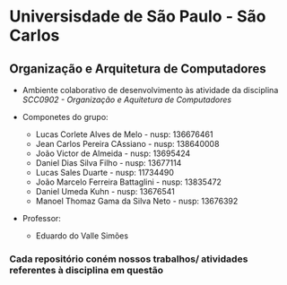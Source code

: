 # Universisdade de São Paulo - São Carlos
## Organização e Arquitetura de Computadores
  - Ambiente colaborativo de desenvolvimento às atividade da disciplina *SCC0902 - Organização e Aquitetura de Computadores*
  - Componetes do grupo:
      - Lucas Corlete Alves de Melo - nusp: 136676461
      - Jean Carlos Pereira CAssiano - nusp: 138640008
      - João Victor de Almeida - nusp: 13695424
      - Daniel Dias Silva Filho - nusp: 13677114
      - Lucas Sales Duarte - nusp: 11734490
      - João Marcelo Ferreira Battaglini - nusp: 13835472
      - Daniel Umeda Kuhn - nusp: 13676541
      - Manoel Thomaz Gama da Silva Neto - nusp: 13676392
  
  - Professor:
      - Eduardo do Valle Simões

### Cada repositório coném nossos trabalhos/ atividades referentes à disciplina em questão

